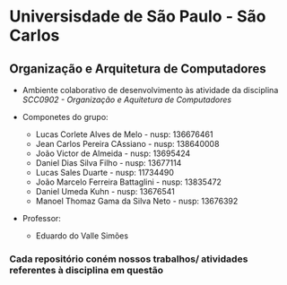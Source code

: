 # Universisdade de São Paulo - São Carlos
## Organização e Arquitetura de Computadores
  - Ambiente colaborativo de desenvolvimento às atividade da disciplina *SCC0902 - Organização e Aquitetura de Computadores*
  - Componetes do grupo:
      - Lucas Corlete Alves de Melo - nusp: 136676461
      - Jean Carlos Pereira CAssiano - nusp: 138640008
      - João Victor de Almeida - nusp: 13695424
      - Daniel Dias Silva Filho - nusp: 13677114
      - Lucas Sales Duarte - nusp: 11734490
      - João Marcelo Ferreira Battaglini - nusp: 13835472
      - Daniel Umeda Kuhn - nusp: 13676541
      - Manoel Thomaz Gama da Silva Neto - nusp: 13676392
  
  - Professor:
      - Eduardo do Valle Simões

### Cada repositório coném nossos trabalhos/ atividades referentes à disciplina em questão

